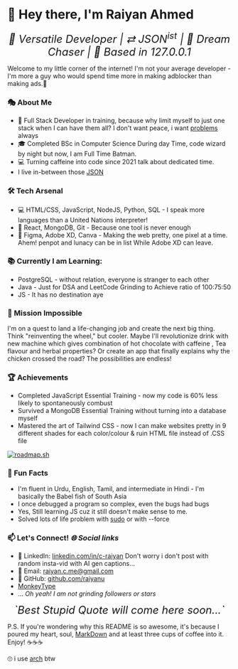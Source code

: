 # 👋 Hey there, I'm Raiyan Ahmed

<i style="display:block;text-align:center;font-size:1.5rem;"> 🚀 Versatile Developer | ⇄ JSON<sup>ist</sup> | 🌈 Dream Chaser | 🏡 Based in 127.0.0.1
</i>

Welcome to my little corner of the internet! I'm not your average developer - I'm more a guy who would spend time more in making adblocker than making ads.🤞

### 🎭 About Me

- 🧠 Full Stack Developer in training, because why limit myself to just one stack when I can have them all? I don't want peace, i want [problems](https://www.youtube.com/watch?v=OrqDZ5CP3cA) always
- 🎓 Completed BSc in Computer Science During day Time, code wizard by night but now, I am Full Time Batman.
- 💻 Turning caffeine into code since 2021 talk about dedicated time.
- I live in-between those [JSON](https://www.json.org/)

### 🛠️ Tech Arsenal

- 💻 HTML/CSS, JavaScript, NodeJS, Python, SQL - I speak more languages than a United Nations interpreter!
- 🔧 React, MongoDB, Git - Because one tool is never enough
- 🎨 Figma, Adobe XD, Canva - Making the web pretty, one pixel at a time. Ahem! penpot and lunacy can be in list While Adobe XD can leave.

### 📚 Currently I am Learning:

- PostgreSQL - without relation, everyone is stranger to each other
- Java - Just for DSA and LeetCode Grinding to Achieve ratio of 100:75:50 
- JS - It has no destination aye

### 🚀 Mission Impossible

I'm on a quest to land a life-changing job and create the next big thing. Think "reinventing the wheel," but cooler. Maybe I'll revolutionize drink with new machine which gives combination of hot chocolate with caffeine , Tea flavour and herbal properties? Or create an app that finally explains why the chicken crossed the road? The possibilities are endless!

### 🏆 Achievements

- Completed JavaScript Essential Training - now my code is 60% less likely to spontaneously combust
- Survived a MongoDB Essential Training without turning into a database myself
- Mastered the art of Tailwind CSS - now I can make websites pretty in 9 different shades for each color/colour & ruin HTML file instead of .CSS file

[![roadmap.sh](https://roadmap.sh/card/wide/64f21c72b128dce3cb9c3411?variant=light&roadmaps=full-stack%2Cjava%2Cjavascript%2Cfrontend)](https://www.google.com/search?sca_esv=011de76d6005021e&sxsrf=ADLYWIIKGhf2U4xQHWfwQFhyVrp6WOvTcw:1723624996835&q=funny+cat+images+meme&udm=2&fbs=AEQNm0BKxFXqFZETuC92mLOmXO9xTuwl7LTqpjEikSHB2sNnAo_Nt6_jBoO5j_EG4ZXs8aQCufxT5WhqKxk_t3EFVMM67rI6i01ADbZ-a5wYaAsalDcO6S1GH-LO2-BpNO0GjKIvvxoXnjjP08V8RmhXnS3ZTYi7mGxclhyNM7kU-cEZojmfYb66zxZupqQ3TpTT-qjAIEt1CwlZuUTZOKSe8wS1nEmI6w&sa=X&ved=2ahUKEwi-gKa9i_SHAxVIU2wGHaCRCaAQtKgLegQICxAB&biw=1366&bih=650&dpr=1)

### 🎉 Fun Facts

- I'm fluent in Urdu, English, Tamil, and intermediate in Hindi - I'm basically the Babel fish of South Asia
- I once debugged a program so complex, even the bugs had bugs
- Yes, Still learning JS cuz it still doesn't make sense to me.
- Solved lots of life problem with [sudo](https://www.sudo.ws/) or with --force

### 📫 Let's Connect!  *🌐 Social links*

- 🔗 LinkedIn: [linkedin.com/in/c-raiyan](https://linkedin.com/in/c-raiyan) Don't worry i don't post with random insta-vid with AI gen captions...
- 📧 Email: raiyan.c.me@gmail.com
- 🐙 GitHub: [github.com/raiyanu](https://github.com/raiyanu)
- [MonkeyType](https://monkeytype.com/profile/raiyan.c)
- ...
*Oh yeah! I am not grinding followers or stars*

<i style="display:block;text-align:center;font-size:1.5rem;">
`Best Stupid Quote will come here soon...`
</i>

P.S. If you're wondering why this README is so awesome, it's because I poured my heart, soul, [MarkDown](https://en.wikipedia.org/wiki/Markdown) and at least three cups of coffee into it. Enjoy! ☕️☕️☕️

🙄 i use [arch](https://archlinux.org/) btw
